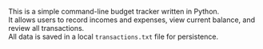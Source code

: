 This is a simple command-line budget tracker written in Python.  
It allows users to record incomes and expenses, view current balance, and review all transactions.  
All data is saved in a local `transactions.txt` file for persistence.
